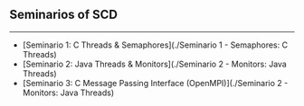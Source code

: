 ## Seminarios of SCD


-------------------------------------------------------------

* [Seminario 1: C Threads & Semaphores](./Seminario 1 - Semaphores: C Threads)
* [Seminario 2: Java Threads & Monitors](./Seminario 2 - Monitors: Java Threads)
* [Seminario 3: C Message Passing Interface (OpenMPI)](./Seminario 2 - Monitors: Java Threads)
